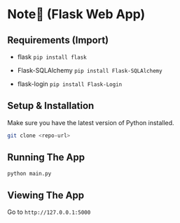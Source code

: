 # Note💫 (Flask Web App)

## Requirements (Import)
- flask
`pip install flask `

- Flask-SQLAlchemy
`pip install Flask-SQLAlchemy `

- flask-login
`pip install Flask-Login `
## Setup & Installation

Make sure you have the latest version of Python installed.

```bash
git clone <repo-url>
```

## Running The App

```bash
python main.py
```

## Viewing The App

Go to `http://127.0.0.1:5000`
